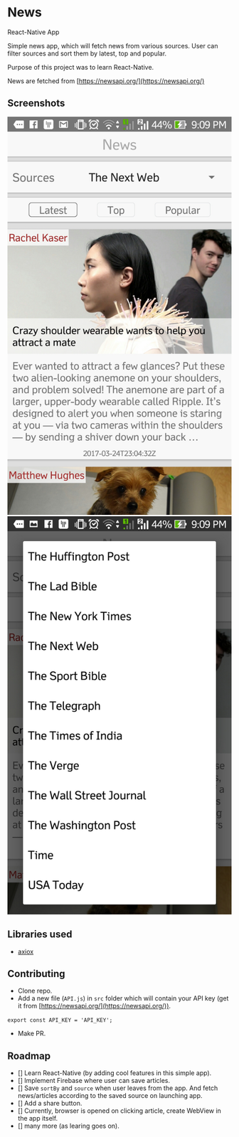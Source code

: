 # News    
React-Native App

Simple news app, which will fetch news from various sources. User can filter sources and sort them by latest, top and popular.

Purpose of this project was to learn React-Native.

News are fetched from [https://newsapi.org/](https://newsapi.org/)

## Screenshots
![home-page](./Screenshot_20170325-210942.jpg?raw=true "home-page")
![sources-list](./Screenshot_20170325-210948.jpg?raw=true "sources-list")



## Libraries used
- [axiox](https://www.npmjs.com/package/axios)

## Contributing
- Clone repo.
- Add a new file (`API.js`) in `src` folder which will contain your API key (get it from [https://newsapi.org/](https://newsapi.org/)).

`export const API_KEY = 'API_KEY';`

- Make PR.

## Roadmap
- [] Learn React-Native (by adding cool features in this simple app).
- [] Implement Firebase where user can save articles.
- [] Save `sortBy` and `source` when user leaves from the app. And fetch news/articles according to the saved source on launching app.
- [] Add a share button.
- [] Currently, browser is opened on clicking article, create WebView in the app itself.
- [] many more (as learing goes on). 
